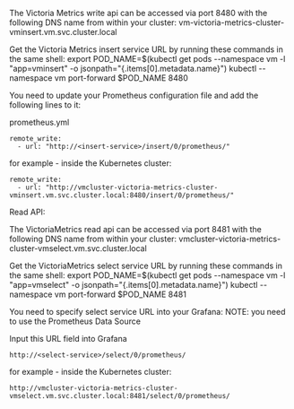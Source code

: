 The Victoria Metrics write api can be accessed via port 8480 with the following DNS name from within your cluster:
vm-victoria-metrics-cluster-vminsert.vm.svc.cluster.local

Get the Victoria Metrics insert service URL by running these commands in the same shell:
  export POD_NAME=$(kubectl get pods --namespace vm -l "app=vminsert" -o jsonpath="{.items[0].metadata.name}")
  kubectl --namespace vm port-forward $POD_NAME 8480

You need to update your Prometheus configuration file and add the following lines to it:

prometheus.yml

    remote_write:
      - url: "http://<insert-service>/insert/0/prometheus/"



for example -  inside the Kubernetes cluster:

    remote_write:
      - url: "http://vmcluster-victoria-metrics-cluster-vminsert.vm.svc.cluster.local:8480/insert/0/prometheus/"
Read API:

The VictoriaMetrics read api can be accessed via port 8481 with the following DNS name from within your cluster:
vmcluster-victoria-metrics-cluster-vmselect.vm.svc.cluster.local

Get the VictoriaMetrics select service URL by running these commands in the same shell:
  export POD_NAME=$(kubectl get pods --namespace vm -l "app=vmselect" -o jsonpath="{.items[0].metadata.name}")
  kubectl --namespace vm port-forward $POD_NAME 8481

You need to specify select service URL into your Grafana:
 NOTE: you need to use the Prometheus Data Source

Input this URL field into Grafana

    http://<select-service>/select/0/prometheus/


for example - inside the Kubernetes cluster:

    http://vmcluster-victoria-metrics-cluster-vmselect.vm.svc.cluster.local:8481/select/0/prometheus/